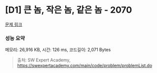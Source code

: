 # [D1] 큰 놈, 작은 놈, 같은 놈 - 2070 

[문제 링크](https://swexpertacademy.com/main/code/problem/problemDetail.do?contestProbId=AV5QQ6qqA40DFAUq) 

### 성능 요약

메모리: 26,916 KB, 시간: 126 ms, 코드길이: 2,071 Bytes



> 출처: SW Expert Academy, https://swexpertacademy.com/main/code/problem/problemList.do
